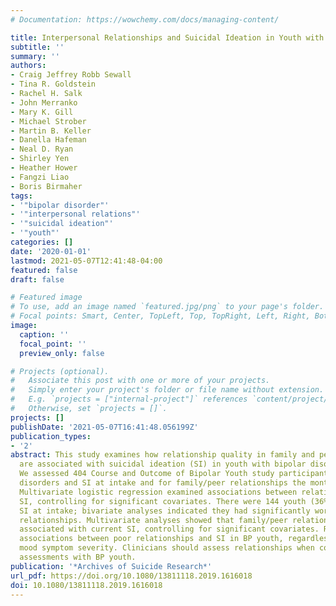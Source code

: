 ```yaml
---
# Documentation: https://wowchemy.com/docs/managing-content/

title: Interpersonal Relationships and Suicidal Ideation in Youth with Bipolar Disorder
subtitle: ''
summary: ''
authors:
- Craig Jeffrey Robb Sewall
- Tina R. Goldstein
- Rachel H. Salk
- John Merranko
- Mary K. Gill
- Michael Strober
- Martin B. Keller
- Danella Hafeman
- Neal D. Ryan
- Shirley Yen
- Heather Hower
- Fangzi Liao
- Boris Birmaher
tags:
- '"bipolar disorder"'
- '"interpersonal relations"'
- '"suicidal ideation"'
- '"youth"'
categories: []
date: '2020-01-01'
lastmod: 2021-05-07T12:41:48-04:00
featured: false
draft: false

# Featured image
# To use, add an image named `featured.jpg/png` to your page's folder.
# Focal points: Smart, Center, TopLeft, Top, TopRight, Left, Right, BottomLeft, Bottom, BottomRight.
image:
  caption: ''
  focal_point: ''
  preview_only: false

# Projects (optional).
#   Associate this post with one or more of your projects.
#   Simply enter your project's folder or file name without extension.
#   E.g. `projects = ["internal-project"]` references `content/project/deep-learning/index.md`.
#   Otherwise, set `projects = []`.
projects: []
publishDate: '2021-05-07T16:41:48.056199Z'
publication_types:
- '2'
abstract: This study examines how relationship quality in family and peer domains
  are associated with suicidal ideation (SI) in youth with bipolar disorder (BP).
  We assessed 404 Course and Outcome of Bipolar Youth study participants for psychiatric
  disorders and SI at intake and for family/peer relationships the month after intake.
  Multivariate logistic regression examined associations between relationships and
  SI, controlling for significant covariates. There were 144 youth (36%) who reported
  SI at intake; bivariate analyses indicated they had significantly worse family/peer
  relationships. Multivariate analyses showed that family/peer relationships were
  associated with current SI, controlling for significant covariates. Results support
  associations between poor relationships and SI in BP youth, regardless of current
  mood symptom severity. Clinicians should assess relationships when completing risk
  assessments with BP youth.
publication: '*Archives of Suicide Research*'
url_pdf: https://doi.org/10.1080/13811118.2019.1616018
doi: 10.1080/13811118.2019.1616018
---
```

